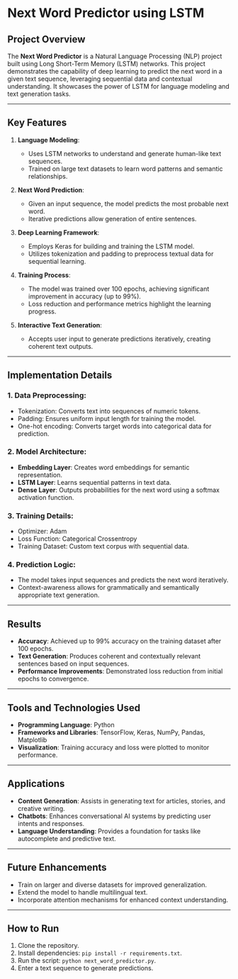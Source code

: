# Next Word Predictor using LSTM

## Project Overview
The **Next Word Predictor** is a Natural Language Processing (NLP) project built using Long Short-Term Memory (LSTM) networks. This project demonstrates the capability of deep learning to predict the next word in a given text sequence, leveraging sequential data and contextual understanding. It showcases the power of LSTM for language modeling and text generation tasks.

---

## Key Features
1. **Language Modeling**:
   - Uses LSTM networks to understand and generate human-like text sequences.
   - Trained on large text datasets to learn word patterns and semantic relationships.

2. **Next Word Prediction**:
   - Given an input sequence, the model predicts the most probable next word.
   - Iterative predictions allow generation of entire sentences.

3. **Deep Learning Framework**:
   - Employs Keras for building and training the LSTM model.
   - Utilizes tokenization and padding to preprocess textual data for sequential learning.

4. **Training Process**:
   - The model was trained over 100 epochs, achieving significant improvement in accuracy (up to 99%).
   - Loss reduction and performance metrics highlight the learning progress.

5. **Interactive Text Generation**:
   - Accepts user input to generate predictions iteratively, creating coherent text outputs.

---

## Implementation Details

### 1. **Data Preprocessing**:
   - Tokenization: Converts text into sequences of numeric tokens.
   - Padding: Ensures uniform input length for training the model.
   - One-hot encoding: Converts target words into categorical data for prediction.

### 2. **Model Architecture**:
   - **Embedding Layer**: Creates word embeddings for semantic representation.
   - **LSTM Layer**: Learns sequential patterns in text data.
   - **Dense Layer**: Outputs probabilities for the next word using a softmax activation function.

### 3. **Training Details**:
   - Optimizer: Adam
   - Loss Function: Categorical Crossentropy
   - Training Dataset: Custom text corpus with sequential data.

### 4. **Prediction Logic**:
   - The model takes input sequences and predicts the next word iteratively.
   - Context-awareness allows for grammatically and semantically appropriate text generation.

---

## Results
- **Accuracy**: Achieved up to 99% accuracy on the training dataset after 100 epochs.
- **Text Generation**: Produces coherent and contextually relevant sentences based on input sequences.
- **Performance Improvements**: Demonstrated loss reduction from initial epochs to convergence.

---

## Tools and Technologies Used
- **Programming Language**: Python
- **Frameworks and Libraries**: TensorFlow, Keras, NumPy, Pandas, Matplotlib
- **Visualization**: Training accuracy and loss were plotted to monitor performance.

---

## Applications
- **Content Generation**: Assists in generating text for articles, stories, and creative writing.
- **Chatbots**: Enhances conversational AI systems by predicting user intents and responses.
- **Language Understanding**: Provides a foundation for tasks like autocomplete and predictive text.

---

## Future Enhancements
- Train on larger and diverse datasets for improved generalization.
- Extend the model to handle multilingual text.
- Incorporate attention mechanisms for enhanced context understanding.

---

## How to Run
1. Clone the repository.
2. Install dependencies: `pip install -r requirements.txt`.
3. Run the script: `python next_word_predictor.py`.
4. Enter a text sequence to generate predictions.

